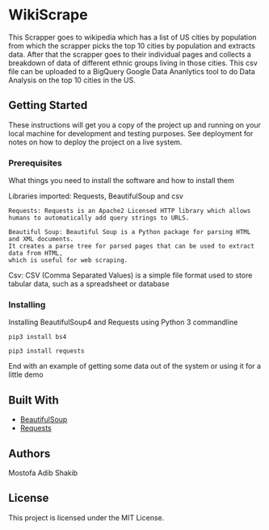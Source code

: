 # WikiScrape

This Scrapper goes to wikipedia which has a list of US cities by population from which the scrapper picks the top 10 cities
by population and extracts data. After that the scrapper goes to their individual pages and collects a breakdown of data of 
different ethnic groups living in those cities. This csv file can be uploaded to a BigQuery Google Data Ananlytics tool to do Data Analysis on the top 10 cities in the US.

## Getting Started

These instructions will get you a copy of the project up and running on your local machine for development and testing purposes. See deployment for notes on how to deploy the project on a live system.

### Prerequisites

What things you need to install the software and how to install them

Libraries imported: Requests, BeautifulSoup and csv
```
Requests: Requests is an Apache2 Licensed HTTP library which allows
humans to automatically add query strings to URLS.
```

```
Beautiful Soup: Beautiful Soup is a Python package for parsing HTML and XML documents.
It creates a parse tree for parsed pages that can be used to extract data from HTML,
which is useful for web scraping.

```

Csv: CSV (Comma Separated Values) is a simple file format used to store tabular data, such as a spreadsheet or database

### Installing

Installing BeautifulSoup4 and Requests using Python 3 commandline

```
pip3 install bs4 
```

```
pip3 install requests 
```

End with an example of getting some data out of the system or using it for a little demo


## Built With

* [BeautifulSoup](https://www.crummy.com/software/BeautifulSoup/bs4/doc/)
* [Requests](https://2.python-requests.org/en/master/)

## Authors

Mostofa Adib Shakib

## License

This project is licensed under the MIT License.
